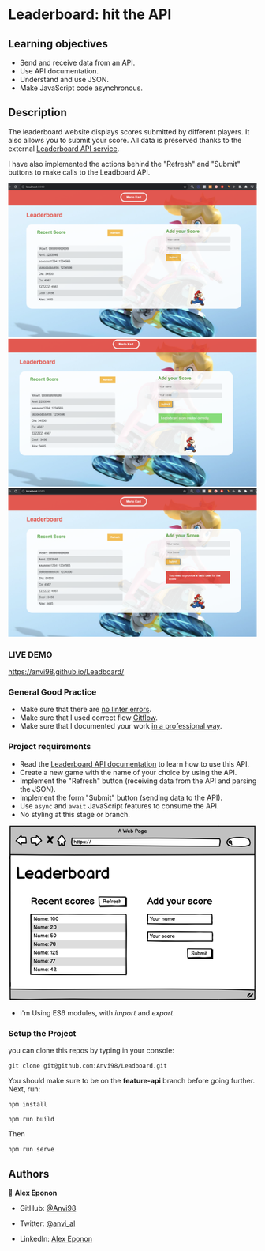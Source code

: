 # Leaderboard: hit the API

## Learning objectives

- Send and receive data from an API.
- Use API documentation.
- Understand and use JSON.
- Make JavaScript code asynchronous.


## Description

The leaderboard website displays scores submitted by different players. It also allows you to submit your score. All data is preserved thanks to the external [Leaderboard API service](https://www.notion.so/microverse/Leaderboard-API-service-24c0c3c116974ac49488d4eb0267ade3).

I have also implemented the actions behind the "Refresh" and "Submit" buttons to make calls to the Leadboard API.

![screen](screen1.png)
![screen](screen2.png)
![screen](screen3.png)

### LIVE DEMO

https://anvi98.github.io/Leadboard/


### General Good Practice

- Make sure that there are [no linter errors](https://github.com/microverseinc/linters-config).
- Make sure that I used correct flow [Gitflow](https://github.com/microverseinc/curriculum-transversal-skills/blob/main/git-github/articles/github_flow.md).
- Make sure that I documented your work [in a professional way](https://github.com/microverseinc/curriculum-transversal-skills/blob/main/documentation/articles/professional_repo_rules.md).


### Project requirements

- Read the [Leaderboard API documentation](https://www.notion.so/microverse/Leaderboard-API-service-24c0c3c116974ac49488d4eb0267ade3) to learn how to use this API.
- Create a new game with the name of your choice by using the API.
- Implement the "Refresh" button (receiving data from the API and parsing the JSON).
- Implement the form "Submit" button (sending data to the API).
- Use `async` and `await` JavaScript features to consume the API.
- No styling at this stage or branch.

<p align="center">
  <img src="./leaderboard_wireframe.png" alt="Basic UI"  width="500px"/>
</p>

- I'm Using ES6 modules, with *import* and *export*.

### Setup the Project
you can clone this repos by typing in your console:
````
git clone git@github.com:Anvi98/Leadboard.git
````
You should make sure to be on the **feature-api** branch before going further.
Next, run:
````
npm install
````
```
npm run build
```
Then
```
npm run serve
```

## **Authors**

👤 **Alex Eponon**
​
- GitHub: [@Anvi98](https://github.com/Anvi98)

- Twitter: [@anvi_al](https://twitter.com/anvi_al)

- LinkedIn: [Alex Eponon](https://www.linkedin.com/in/anvi-alex-eponon/)

